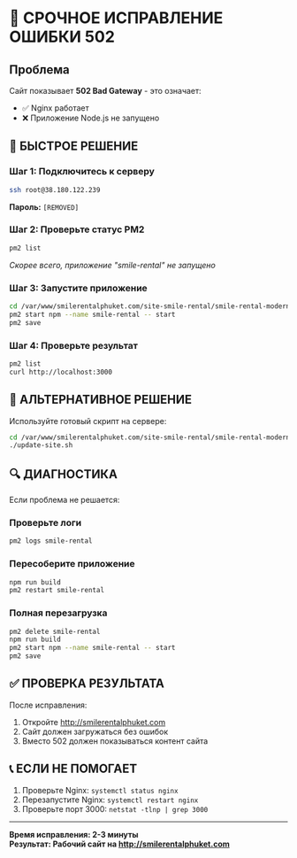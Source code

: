 # 🚨 СРОЧНОЕ ИСПРАВЛЕНИЕ ОШИБКИ 502

## Проблема
Сайт показывает **502 Bad Gateway** - это означает:
- ✅ Nginx работает 
- ❌ Приложение Node.js не запущено

## 🔧 БЫСТРОЕ РЕШЕНИЕ

### Шаг 1: Подключитесь к серверу
```bash
ssh root@38.180.122.239
```
**Пароль:** `[REMOVED]`

### Шаг 2: Проверьте статус PM2
```bash
pm2 list
```
*Скорее всего, приложение "smile-rental" не запущено*

### Шаг 3: Запустите приложение
```bash
cd /var/www/smilerentalphuket.com/site-smile-rental/smile-rental-modern
pm2 start npm --name smile-rental -- start
pm2 save
```

### Шаг 4: Проверьте результат
```bash
pm2 list
curl http://localhost:3000
```

## 🚀 АЛЬТЕРНАТИВНОЕ РЕШЕНИЕ

Используйте готовый скрипт на сервере:
```bash
cd /var/www/smilerentalphuket.com/site-smile-rental/smile-rental-modern
./update-site.sh
```

## 🔍 ДИАГНОСТИКА

Если проблема не решается:

### Проверьте логи
```bash
pm2 logs smile-rental
```

### Пересоберите приложение
```bash
npm run build
pm2 restart smile-rental
```

### Полная перезагрузка
```bash
pm2 delete smile-rental
npm run build
pm2 start npm --name smile-rental -- start
pm2 save
```

## ✅ ПРОВЕРКА РЕЗУЛЬТАТА

После исправления:
1. Откройте http://smilerentalphuket.com
2. Сайт должен загружаться без ошибок
3. Вместо 502 должен показываться контент сайта

## 📞 ЕСЛИ НЕ ПОМОГАЕТ

1. Проверьте Nginx: `systemctl status nginx`
2. Перезапустите Nginx: `systemctl restart nginx`
3. Проверьте порт 3000: `netstat -tlnp | grep 3000`

---

**Время исправления: 2-3 минуты**  
**Результат: Рабочий сайт на http://smilerentalphuket.com**
